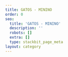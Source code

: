 ```yaml
---
title: GATOS - MININO
order: 0
seo:
  title: 'GATOS - MININO'
  description: ''
  robots: []
  extra: []
  type: stackbit_page_meta
layout: category
---
```

